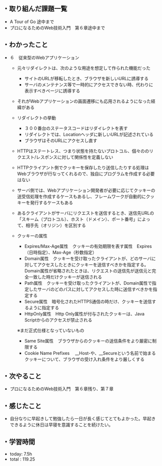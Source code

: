 ## ・取り組んだ課題一覧
- A Tour of Go 途中まで
- プロになるためのWeb技術入門　第６章途中まで
## ・わかったこと

 - ６　従来型のWebアプリケーション

    - 元々リダイレクトは、次のような用途を想定して作られた機能だった

      - サイトのURLが移転したとき、ブラウザを新しいURLに誘導する
      - サーバのメンテナンス等で一時的にアクセスできない時、代わりに表示すべきページに誘導する

   - それがWebアプリケーションの画面遷移にも応用されるようになった経緯がある

   - リダイレクトの挙動

     - ３００番台のステータスコードはリダイレクトを表す
      - リダイレクトでは、Locationヘッダに新しいURLが記述されている
     - ブラウザはそのURLにアクセスし直す

   - HTTPはステートレス、つまり状態を持たないプロトコル、個々ののリクエスト/レスポンスに対して関係性を定義しない

   - HTTPクライアント側でクッキーを保存したり送信したりする処理はWebブラウザが行なってくれるので、独自にプログラムを作成する必要はない

   - サーバ側では、Webアプリケーション開発者が必要に応じてクッキーの送受信処理を作成するケースもあるし、フレームワークが自動的にクッキーを発行するケースもある

   - あるクライアントがサーバにリクエストを送信するとき、送信先URLの「スキーム（プロトコル）、ホスト（ドメイン）、ポート番号」によって、相手先（オリジン）を区別する

   - クッキーの属性

     - Expires/Max-Age属性　クッキーの有効期限を表す属性　Expires（日時指定）、Max-Age（秒数指定）
     - Domain属性　クッキーを受け取ったクライアントが、どのサーバに対してアクセスしたときにクッキーを送信すべきかを指定する。Domain属性が省略されたときは、リクエストの送信先が送信元と完全一致した時だけクッキーが送信される
     - Path属性　クッキーを受け取ったクライアントが、Domain属性で指定したサーバのどのパスに対してアクセスした時に送信すべきかを指定する
     - Secure属性　暗号化されたHTTPS通信の時だけ、クッキーを送信するように指定する
     - HttpOnly属性　Http Only属性が付与されたクッキーは、Java Scriptからのアクセスが禁止される

     ※まだ正式仕様となっていないもの

     - Same Site属性　ブラウザからのクッキーの送信条件をより厳密に制限する
     - Cookie Name Prefixes 　__Host-や、__Secureという名前で始まるクッキーについて、ブラウザの受け入れ条件をより厳しくする

## ・次やること
- プロになるためのWeb技術入門　第６章残り、第７章
## ・感じたこと
- 自分なりに早起きして勉強したら一日が長く感じてとてもよかった。早起きできるように休日は早寝を意識することを続けたい。

## ・学習時間
- today:  7.5h
- total  : 119.25